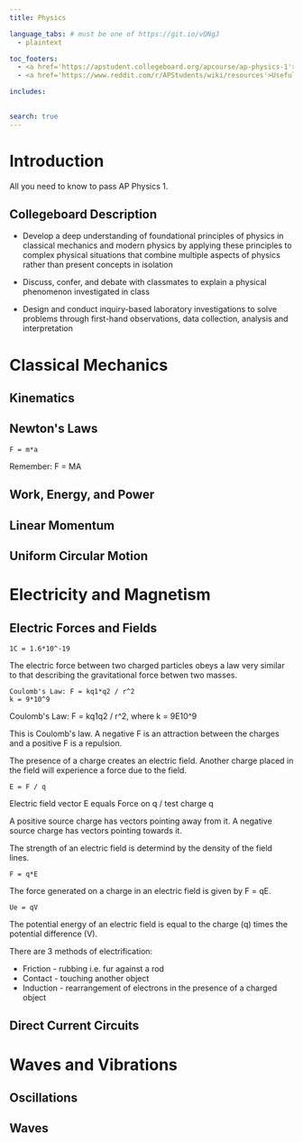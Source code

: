 ```yaml
---
title: Physics

language_tabs: # must be one of https://git.io/vQNgJ
  - plaintext

toc_footers:
  - <a href='https://apstudent.collegeboard.org/apcourse/ap-physics-1'>Collegeboard Physics</a>
  - <a href='https://www.reddit.com/r/APStudents/wiki/resources'>Useful AP Resources</a>

includes:
  

search: true
---
```


# Introduction

All you need to know to pass AP Physics 1.

## Collegeboard Description

* Develop a deep understanding of foundational principles of physics in classical mechanics and modern physics by applying these principles to complex physical situations that combine multiple aspects of physics rather than present concepts in isolation

* Discuss, confer, and debate with classmates to explain a physical phenomenon investigated in class

* Design and conduct inquiry-based laboratory investigations to solve problems through first-hand observations, data collection, analysis and interpretation

# Classical Mechanics

## Kinematics

## Newton's Laws

```plaintext
F = m*a
```

<aside class="success">
Remember: F = MA
</aside>

## Work, Energy, and Power

## Linear Momentum

## Uniform Circular Motion


# Electricity and Magnetism

## Electric Forces and Fields

```plaintext
1C = 1.6*10^-19
```

The electric force between two charged particles obeys a law very similar to that describing the gravitational force betwen two masses.

```plaintext
Coulomb's Law: F = kq1*q2 / r^2
k = 9*10^9
```

<aside class="notice">
Coulomb's Law: F = kq1q2 / r^2, where k = 9E10^9
</aside>

This is Coulomb's law. A negative F is an attraction between the charges and a positive F is a repulsion.

The presence of a charge creates an electric field. Another charge placed in the field will experience a force due to the field.

```plaintext
E = F / q
```

<aside class="notice">
Electric field vector E equals Force on q / test charge q
</aside>

A positive source charge has vectors pointing away from it. A negative source charge has vectors pointing towards it.

The strength of an electric field is determind by the density of the field lines.

```plaintext
F = q*E
```
The force generated on a charge in an electric field is given by F = qE.

```plaintext
Ue = qV
```

<aside class="notice">
The potential energy of an electric field is equal to the charge (q) times the potential difference (V).
</aside>

There are 3 methods of electrification:
* Friction - rubbing i.e. fur against a rod
* Contact - touching another object
* Induction - rearrangement of electrons in the presence of a charged object


## Direct Current Circuits


# Waves and Vibrations

## Oscillations

## Waves
